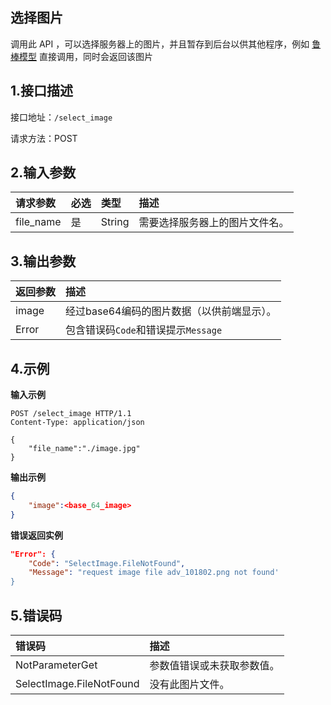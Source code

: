 ## 选择图片
调用此 API ，可以选择服务器上的图片，并且暂存到后台以供其他程序，例如 [鲁棒模型](api/robust_model.md) 直接调用，同时会返回该图片
## 1.接口描述

接口地址：`/select_image`

请求方法：POST

## 2.输入参数

| 请求参数  | 必选 | 类型   | 描述                           |
| :-------- | :--- | :----- | :----------------------------- |
| file_name | 是   | String | 需要选择服务器上的图片文件名。 |

## 3.输出参数

| 返回参数 | 描述                                       |
| :------- | :----------------------------------------- |
| image    | 经过base64编码的图片数据（以供前端显示）。 |
| Error    | 包含错误码`Code`和错误提示`Message`        |

## 4.示例

**输入示例**
```curl
POST /select_image HTTP/1.1
Content-Type: application/json

{
    "file_name":"./image.jpg"
}
```

**输出示例**
```json
{
    "image":<base_64_image>
}
```

**错误返回实例**
```json
"Error": {
    "Code": "SelectImage.FileNotFound",
    "Message": "request image file adv_101802.png not found'
}
```

## 5.错误码

| 错误码                   | 描述                       |
| :----------------------- | :------------------------- |
| NotParameterGet          | 参数值错误或未获取参数值。 |
| SelectImage.FileNotFound | 没有此图片文件。           |

